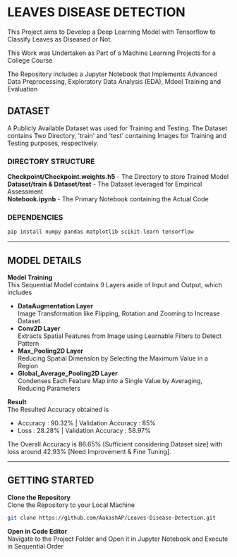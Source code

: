 # LEAVES DISEASE DETECTION

This Project aims to Develop a Deep Learning Model with Tensorflow to Classify Leaves as Diseased or Not.

This Work was Undertaken as Part of a Machine Learning Projects for a College Course

The Repository includes a Jupyter Notebook that Implements Advanced Data Preprocessing, Exploratory Data Analysis (EDA), Mdoel Training and Evaluation

## DATASET

A Publicly Available Dataset was used for Training and Testing. The Dataset contains Two Directory, 'train' and 'test' containing Images for Training and Testing purposes, respectively.

### DIRECTORY STRUCTURE

**Checkpoint/Checkpoint.weights.h5** - The Directory to store Trained Model<br>
**Dataset/train & Dataset/test** - The Dataset leveraged for Empirical Assessment<br>
**Notebook.ipynb** - The Primary Notebook containing the Actual Code

### DEPENDENCIES

```bash
pip install numpy pandas matplotlib scikit-learn tensorflow
```

---

## MODEL DETAILS

**Model Training** <br>
This Sequential Model contains 9 Layers aside of Input and Output, which includes
- **DataAugmentation Layer** <br>
  Image Transformation like Flipping, Rotation and Zooming to Increase Dataset
- **Conv2D Layer** <br>
  Extracts Spatial Features from Image using Learnable Filters to Detect Pattern
- **Max_Pooling2D Layer** <br>
  Reducing Spatial Dimension by Selecting the Maximum Value in a Region
- **Global_Average_Pooling2D Layer** <br>
  Condenses Each Feature Map into a Single Value by Averaging, Reducing Parameters

**Result** <br>
The Resulted Accuracy obtained is
- Accuracy : 90.32% | Validation Accuracy : 85% 
- Loss : 28.28% | Validation Accuracy : 58.97%

The Overall Accuracy is 86.65% [Sufficient considering Dataset size] with loss around 42.93% [Need Improvement & Fine Tuning].

---

## GETTING STARTED

**Clone the Repository** <br>
  Clone the Repository to your Local Machine
  ```bash
  git clone https://github.com/AakashAP/Leaves-Disease-Detection.git
  ```

**Open in Code Editor** <br>
  Navigate to the Project Folder and Open it in Jupyter Notebook and Execute in Sequential Order